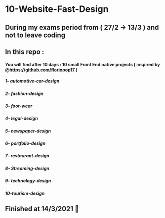 # 10-Website-Fast-Design
## During my exams period from ( 27/2 -> 13/3 ) and not to leave coding
## In this repo :
#### You will find after 10 days : 10 small Front End native projects ( inspired by @https://github.com/florinpop17 )
##### 1- automotive-car-design    
##### 2- fashion-design
##### 3- foot-wear               
##### 4- legal-design
##### 5- newspaper-design       
##### 6- portfolio-design
##### 7- restaurant-design       
##### 8- Streaming-design
##### 9- technology-design                   
##### 10-tourism-design
## Finished at 14/3/2021 🤯
